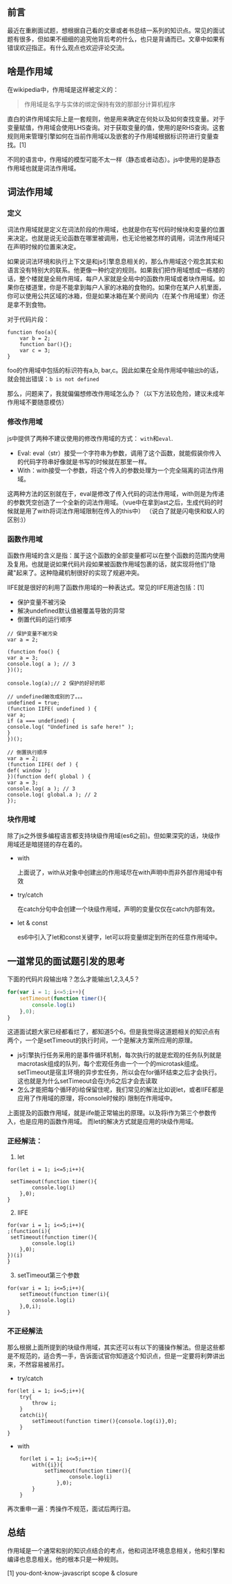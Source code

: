 ## 前言

最近在重刷面试题，想根据自己看的文章或者书总结一系列的知识点。常见的面试题有很多，但如果不细细的追究他背后考的什么，也只是背诵而已。文章中如果有错误欢迎指正。有什么观点也欢迎评论交流。
## 啥是作用域

在wikipedia中，作用域是这样被定义的：

>作用域是名字与实体的绑定保持有效的那部分计算机程序

直白的讲作用域实际上是一套规则，他是用来确定在何处以及如何查找变量。对于变量赋值，作用域会使用LHS查询。对于获取变量的值，使用的是RHS查询。这套规则用来管理引擎如何在当前作用域以及嵌套的子作用域根据标识符进行变量查找。[1]

不同的语言中，作用域的模型可能不太一样（静态或者动态）。js中使用的是静态作用域也就是词法作用域。

## 词法作用域

### 定义

词法作用域就是定义在词法阶段的作用域，也就是你在写代码时候块和变量的位置来决定。也就是说无论函数在哪里被调用，也无论他被怎样的调用，词法作用域只在声明时候的位置来决定。

如果说词法环境和执行上下文是和js引擎息息相关的，那么作用域这个观念其实和语言没有特别大的联系。他更像一种约定的规则。如果我们把作用域想成一栋楼的话，整个楼就是全局作用域，每户人家就是全局中的函数作用域或者块作用域。如果你在楼道里，你是不能拿到每户人家的冰箱的食物的。如果你在某户人机里面，你可以使用公共区域的冰箱，但是如果冰箱在某个房间内（在某个作用域里）你还是拿不到食物。

对于代码片段：

```
function foo(a){
    var b = 2;
    function bar(){};
    var c = 3;
}
```
foo的作用域中包括的标识符有a,b, bar,c。因此如果在全局作用域中输出b的话，就会抛出错误：`b is not defined`

那么，问题来了，我就偏偏想修改作用域怎么办？（以下方法较危险，建议未成年作用域不要随意模仿）

### 修改作用域

js中提供了两种不建议使用的修改作用域的方式： `with`和`eval`. 

* Eval: eval（str）接受一个字符串为参数，调用了这个函数，就能假装你传入的代码字符串好像就是书写的时候就在那里一样。
* With：with接受一个参数，将这个传入的参数处理为一个完全隔离的词法作用域。

这两种方法的区别就在于，eval是修改了传入代码的词法作用域，with则是为传递的参数凭空创造了一个全新的词法作用域。（vue中在拿到ast之后，生成代码的时候就是用了with将词法作用域限制在传入的this中）
（说白了就是闪电侠和蚁人的区别:)）

### 函数作用域

函数作用域的含义是指：属于这个函数的全部变量都可以在整个函数的范围内使用及复用。也就是说如果代码片段如果被函数作用域包裹的话，就实现将他们"隐藏"起来了。这种隐藏机制很好的实现了规避冲突。

IIFE就是很好的利用了函数作用域的一种表达式。常见的IIFE用途包括：[1]
* 保护变量不被污染
* 解决undefined默认值被覆盖导致的异常
* 倒置代码的运行顺序

```
// 保护变量不被污染
var a = 2; 

(function foo() {
var a = 3;
console.log( a ); // 3
})();

console.log(a);// 2 保护的好好的耶

// undefined被改成别的了。。。
undefined = true; 
(function IIFE( undefined ) {
var a;
if (a === undefined) {
console.log( "Undefined is safe here!" );
}
})();

// 倒置执行顺序
var a = 2;
(function IIFE( def ) {
def( window );
})(function def( global ) {
var a = 3;
console.log( a ); // 3
console.log( global.a ); // 2
});
```
### 块作用域

除了js之外很多编程语言都支持块级作用域(es6之前)。但如果深究的话，块级作用域还是暗搓搓的存在着的。

* with

    上面说了，with从对象中创建出的作用域尽在with声明中而非外部作用域中有效
* try/catch

    在catch分句中会创建一个块级作用域，声明的变量仅仅在catch内部有效。
* let & const
    
    es6中引入了let和const关键字，let可以将变量绑定到所在的任意作用域中。

## 一道常见的面试题引发的思考

下面的代码片段输出啥？怎么才能输出1,2,3,4,5？
```javascript
for(var i = 1; i<=5;i++){
    setTimeout(function timer(){
        console.log(i)
    },0);
}
```

这道面试题大家已经都看烂了，都知道5个6。但是我觉得这道题相关的知识点有两个，一个是setTimeout的执行时间，一个是解决方案所应用的原理。

* js引擎执行任务采用的是事件循环机制，每次执行的就是宏观的任务队列就是macrotask组成的队列，每个宏观任务由一个一个的microtask组成。setTimeout是宿主环境的异步宏任务，所以会在for循环结束之后才会执行。这也就是为什么setTimeout会在i为6之后才会去读取
* 怎么才能把每个循环的i给保留住呢，我们常见的解法比如说let，或者IIFE都是应用了作用域的原理，将console时候的i 限制在作用域中。

上面提及的函数作用域，就是iife能正常输出的原理。以及将i作为第三个参数传入，也是应用的函数作用域。
而let的解决方式就是应用的块级作用域。

### 正经解法：

1. let

```
for(let i = 1; i<=5;i++){

 setTimeout(function timer(){
        console.log(i)
    },0);
}
```

2. IIFE

```
for(var i = 1; i<=5;i++){
;(function(i){
 setTimeout(function timer(){
        console.log(i)
    },0);
})(i)
}
```
3. setTimeout第三个参数
```
for(var i = 1; i<=5;i++){
    setTimeout(function timer(i){
        console.log(i)
    },0,i);
}
```

### 不正经解法

那么根据上面所提到的块级作用域，其实还可以有以下的骚操作解法。但是这些都是不规范的，适合秀一手，告诉面试官你知道这个知识点，但是一定要将利弊讲出来，不然容易被吊打。

* try/catch

```
for(let i = 1; i<=5;i++){
    try{
        throw i;
    }
    catch(i){
        setTimeout(function timer(){console.log(i)},0);
    }
}
```
* with
```
    for(let i = 1; i<=5;i++){
        with({i}){
            setTimeout(function timer(){
                    console.log(i)
                },0);
        }
    }
```

再次重申一遍：秀操作不规范，面试后两行泪。


## 总结

作用域是一个通常和别的知识点结合的考点，他和词法环境息息相关，他和引擎和编译也息息相关。他的根本只是一种规则。

[1] you-dont-know-javascript scope & closure
